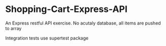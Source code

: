 # Shopping-Cart-Express-API

An Express restful API exercise. No acutaly database, all items are pushed to array

Integration tests use supertest package

